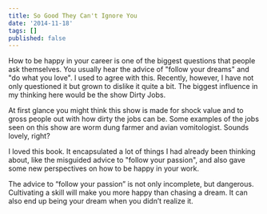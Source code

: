 ```yaml
---
title: So Good They Can't Ignore You
date: '2014-11-18'
tags: []
published: false
---
```


How to be happy in your career is one of the biggest questions that people ask themselves. You usually hear the advice of "follow your dreams" and "do what you love". I used to agree with this. Recently, however, I have not only questioned it but grown to dislike it quite a bit. The biggest influence in my thinking here would be the show Dirty Jobs. 

At first glance you might think this show is made for shock value and to gross people out with how dirty the jobs can be. Some examples of the jobs seen on this show are worm dung farmer and avian vomitologist. Sounds lovely, right? 

I loved this book. It encapsulated a lot of things I had already been thinking about, like the misguided advice to "follow your passion", and also gave some new perspectives on how to be happy in your work. 


The advice to “follow your passion” is not only incomplete, but dangerous.
Cultivating a skill will make you more happy than chasing a dream. It can also end up being your dream when you didn’t realize it.
